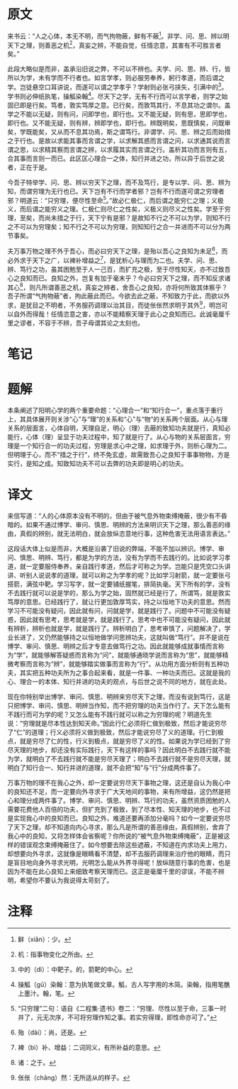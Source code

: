 # 原文
来书云：“人之心体，本无不明，而气拘物蔽，鲜有不蔽[^1]。非学、问、思、辨以明天下之理，则善恶之机[^2]，真妄之辨，不能自觉，任情恣意，其害有不可胜言者矣。”

此段大略似是而非，盖承沿旧说之弊，不可以不辨也。夫学、问、思、辨、行，皆所以为学，未有学而不行者也。如言学孝，则必服劳奉养，躬行孝道，而后谓之学。岂徒悬空口耳讲说，而遂可以谓之学孝乎？学射则必张弓挟矢，引满中的[^3]。学书则必伸纸执笔，操觚染翰[^4]。尽天下之学，无有不行而可以言学者，则学之始固已即是行矣。笃者，敦实笃厚之意。已行矣，而敦笃其行，不息其功之谓尔。盖学之不能以无疑，则有问，问即学也，即行也。又不能无疑，则有思，思即学也，即行也。又不能无疑，则有辨，辨即学也，即行也。辨既明矣，思既慎矣，问既审矣，学既能矣，又从而不息其功焉，斯之谓笃行。非谓学、问、思、辨之后而始措之于行也。是故以求能其事而言谓之学，以求解其惑而言谓之问，以求通其说而言谓之思，以求精其察而言谓之辨，以求履其实而言谓之行。盖析其功而言则有五，合其事而言则一而已。此区区心理合一之体，知行并进之功，所以异于后世之说者，正在于是。

今吾子特举学、问、思、辨以穷天下之理，而不及笃行，是专以学、问、思、辨为知，而谓穷理为无行也已。天下岂有不行而学者邪？岂有不行而遂可谓之穷理者邪？明道云：“只穷理，便尽性至命[^5]。”故必仁极仁，而后谓之能穷仁之理；义极义，而后谓之能穷义之理。仁极仁则尽仁之性矣，义极义则尽义之性矣。学至于穷理，至矣，而尚未措之于行，天下宁有是邪？是故知不行之不可以为学，则知不行之不可以为穷理矣；知不行之不可以为穷理，则知知行之合一并进而不可以分为两节事矣。

夫万事万物之理不外于吾心，而必曰穷天下之理，是殆以吾心之良知为未足[^6]，而必外求于天下之广，以裨补增益之[^7]，是犹析心与理而为二也。夫学、问、思、辨、笃行之功，虽其困勉至于人一己百，而扩充之极，至于尽性知天，亦不过致吾心之良知而已。良知之外，岂复有加于毫末乎？今必曰穷天下之理，而不知反求诸其心[^8]，则凡所谓善恶之机，真妄之辨者，舍吾心之良知，亦将何所致其体察乎？吾子所谓“气拘物蔽”者，拘此蔽此而已。今欲去此之蔽，不知致力于此，而欲以外求，是犹目之不明者，不务服药调理以治其目，而徒伥伥然求明于其外[^9]，明岂可以自外而得哉！任情恣意之害，亦以不能精察天理于此心之良知而已。此诚毫厘千里之谬者，不容于不辨，吾子毋谓其论之太刻也。
# 笔记

# 题解
本条阐述了阳明心学的两个重要命题：“心理合一”和“知行合一”，重点落于重行上，其具体展开则关涉“心”与“理”的关系和“心”与“物”的关系两个层面。从心与理关系的层面言，心体自明，天理自足，明心（理）去蔽的致知功夫就是行，真知必能行，心体（理）呈显于功夫过程中，知了就是行了。从心与物的关系层面言，穷理是一个知行合一的功夫过程，穷理是求心中之理，如求理于外，则析心理为二。但明理于心，而不“措之于行”，终不免玄虚，故需致吾心之良知于事事物物，方是实行，是知之成。知致知功夫不可以去弊的功夫即是明心的功夫。
# 译文
来信写道：“人的心体原本没有不明的，但由于被气息外物束缚掩蔽，很少有不昏暗的。如果不通过博学、审问、慎思、明辨的方法来明识天下之理，那么善恶的缘由，真假的辨别，就无法明白，就会放纵恣意地行事，这种危害无法用语言表达。”

这段话大体上似是而非，大概是沿袭了旧说的弊端，不能不加以辨识。博学、审问、慎思、明辨、笃行，都是为学的方法，没有为学而不去践行的。比如说学习孝道，就一定要服侍奉养，亲自践行孝道，然后才可称之为学。岂能只是凭空口头讲讲、听别人说说孝的道理，就可以称之为学孝的呢？比如学习射箭，就一定要张弓搭箭，满弦中靶。学习写字，就一定要铺纸握笔，排简执毫。天下所有的学，没有不去践行就可以说是学的，那么为学之始，固然就已经是行了。所谓笃，就是敦实笃厚的意思。已经践行了，就让行更加敦厚笃实，持之以恒地下功夫的意思。然而学习不可能没有疑问，因此就有问，问就是学，就是践行了。问题中不可能没有疑惑，因此就有思考，思考就是学，就是践行了。思考中也不可能没有疑问，因此就有辨析，辨析也就是学，就是践行了。辨析明白了，思考审慎了，问题解决了，学业长进了，又仍然能够持之以恒地做学问思辨功夫，这就叫做“笃行”。并不是说在博学、审问、慎思、明辨之后才专意去做笃行之功。因此就能够成就事情而言称为“学”，就能够解答疑惑而言称为“问”，就能够通晓学说而言称为“思”，就能够精微考察而言称为“辨”，就能够踏实做事而言称为“行”。从功用方面分析则有五种功夫，其实把五种功夫所为之事合起来看，就是一件事、一种功夫而已。这就是我的心、理合一的本体、知行并进的功夫的观点，与后世之说不同的地方，就在此处。

现在你特别举出博学、审问、慎思、明辨来穷尽天下之理，而没有说到笃行，这是只把博学、审问、慎思、明辨当作知，而不把穷理的功夫当作行了。天下怎么能有不践行而可为学的呢？又怎么能有不践行就可以称之为穷理的呢？明道先生说：“穷理就是尽本性达到知天命。”因此行仁必须将仁做到极致，然后才能说穷尽了“仁”的道理；行义必须将义做到极致，然后才能说穷尽了义的道理。行仁到极点，就是穷尽了仁的性，行义到极点，就是穷尽了义的性。如果说为学已经到了穷尽天理的地步，却还没有实际践行，天下有这样的事吗？因此明白不去践行就不能为学，就明白了不去践行就不能是穷尽天理了；明白不去践行就不是穷尽天理，就明白了知行合一、知行并进的道理，就不会把“知”与“行”分成两件事了。

万事万物的理不在我心之外，却一定要说穷尽天下事物之理，这还是自认为我心中的良知还不足，而一定要向外寻求于广大天地间的事物，来有所增益，这仍然是把心和理分成两件事了。博学、审问、慎思、明辨、笃行的功夫，虽然资质困勉的人需要花费他人百倍的功夫，但扩充到了极致，到了尽本性、知天理的地步，也不过是实现我心中的良知而已。良知之外，难道还要再添加分毫吗？如今一定要说穷尽了天下之理，却不知道向内心寻求，那么凡是所谓的善恶缘由，真假辨别，舍弃了我心中的良知，又将怎样体会省察呢？你所说的“被气息外物束缚掩蔽”，正是被这样的错误观念束缚掩蔽住了。如今想要去除这些遮蔽，不知道在内求功夫上用力，却想要向外寻求，这就像是眼睛看不清楚，却不去服药调理来治疗他的眼睛，而只是盲目地向身外寻求光明，光明怎么能从外界寻得呢！放纵随意行事的危害，也是因为不能在此心良知上来细致考察天理而已。这正是毫厘千里的谬误，不能不辨明，希望你不要认为我说得太苛刻了。
# 注释

[^1]: 鲜（xiǎn）：少。
[^2]: 机：指事物变化之所由。
[^3]: 中的（dì）：中靶子。的，箭靶的中心。
[^4]: 操觚（gū）染翰：意为执笔做文章。觚，古人写字用的木简。染翰，指用笔醮上墨汁。翰，笔。
[^5]: “只穷理”二句：语自《二程集·遗书》卷二：“穷理、尽性以至于命，三事一时并了，元无次序，不可将穷理作知之事。若实穷得理，即性命亦可了。”
[^6]: 殆（dài）：尚，还是。
[^7]: 裨（bì）补、增益：二词同义，有所补益的意思。
[^8]: 诸：之于。
[^9]: 伥伥（chāng）然：无所适从的样子。
